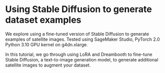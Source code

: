 # Using Stable Diffusion to generate dataset examples
We explore using a fine-tuned version of Stable Diffusion to generate examples of satellite images. Tested using SageMaker Studio, PyTorch 2.0 Python 3.10 GPU kernel on g4dn.xlarge.

In this tutorial, we go through using LoRA and Dreambooth to fine-tune Stable Diffusion, a text-to-image generation model, to generate additional satellite images to augment your dataset.